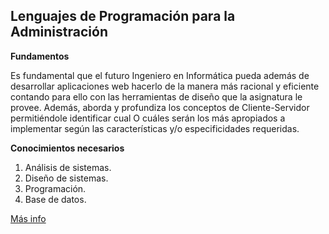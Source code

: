 ## Lenguajes de Programación para la Administración

**Fundamentos**

Es fundamental que el futuro Ingeniero en Informática pueda además de desarrollar aplicaciones web hacerlo de la manera más racional y eficiente contando para ello con las herramientas de diseño que la asignatura le provee.
Además, aborda y profundiza los conceptos de Cliente-Servidor permitiéndole identificar cual O cuáles serán los más apropiados a implementar según las características y/o especificidades requeridas.

**Conocimientos necesarios**

 1. Análisis de sistemas.
 2. Diseño de sistemas.
 3. Programación.  
 4. Base de datos.

[Más info](https://www.uai.edu.ar/)

